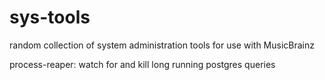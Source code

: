 sys-tools
=========

random collection of system administration tools for use with MusicBrainz

process-reaper: watch for and kill long running postgres queries
